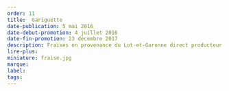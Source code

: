 ```yaml
---
order: 11
title:  Gariguette
date-publication: 5 mai 2016
date-debut-promotion: 4 juillet 2016
date-fin-promotion: 23 décembre 2017
description: Fraises en provenance du Lot-et-Garonne direct producteur
lire-plus: 
miniature: fraise.jpg
marque:
label: 
tags: 
---
```


<!--fin-excerpt-->
<!-- ******************************** -->
<!-- **** début contenu détaillé **** -->



<!-- **** fin contenu détaillé **** -->
<!-- ****************************** -->

